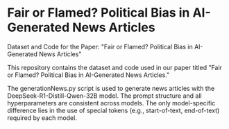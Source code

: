 # Fair or Flamed? Political Bias in AI-Generated News Articles

Dataset and Code for the Paper: "Fair or Flamed? Political Bias in AI-Generated News Articles"

This repository contains the dataset and code used in our paper titled "Fair or Flamed? Political Bias in AI-Generated News Articles."

The generationNews.py script is used to generate news articles with the DeepSeek-R1-Distill-Qwen-32B model.
The prompt structure and all hyperparameters are consistent across models.
The only model-specific difference lies in the use of special tokens (e.g., start-of-text, end-of-text) required by each model.
